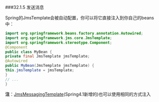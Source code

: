 ###32.1.5 发送消息

Spring的JmsTemplate会被自动配置，你可以将它直接注入到你自己的beans中：
```java
import org.springframework.beans.factory.annotation.Autowired;
import org.springframework.jms.core.JmsTemplate;
import org.springframework.stereotype.Component;
@Component
public class MyBean {
private final JmsTemplate jmsTemplate;
@Autowired
public MyBean(JmsTemplate jmsTemplate) {
this.jmsTemplate = jmsTemplate;
}
// ...
}
```

**注**：[JmsMessagingTemplate](http://docs.spring.io/spring/docs/4.1.4.RELEASE/javadoc-api/org/springframework/jms/core/JmsMessagingTemplate.html)(Spring4.1新增的)也可以使用相同的方式注入
